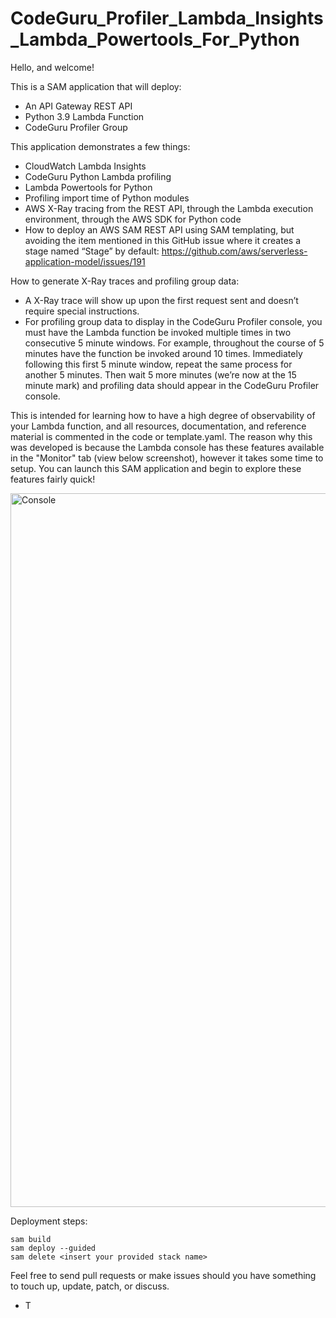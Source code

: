 # CodeGuru_Profiler_Lambda_Insights_Lambda_Powertools_For_Python

Hello, and welcome!

This is a SAM application that will deploy:

- An API Gateway REST API
- Python 3.9 Lambda Function
- CodeGuru Profiler Group

This application demonstrates a few things:

- CloudWatch Lambda Insights
- CodeGuru Python Lambda profiling
- Lambda Powertools for Python
- Profiling import time of Python modules
- AWS X-Ray tracing from the REST API, through the Lambda execution environment, through the AWS SDK for Python code
- How to deploy an AWS SAM REST API using SAM templating, but avoiding the item mentioned in this GitHub issue where it creates a stage named “Stage” by default: https://github.com/aws/serverless-application-model/issues/191

How to generate X-Ray traces and profiling group data:
- A X-Ray trace will show up upon the first request sent and doesn’t require special instructions.
- For profiling group data to display in the CodeGuru Profiler console, you must have the Lambda function be invoked multiple times in two consecutive 5 minute windows. For example, throughout the course of 5 minutes have the function be invoked around 10 times. Immediately following this first 5 minute window, repeat the same process for another 5 minutes. Then wait 5 more minutes (we’re now at the 15 minute mark) and profiling data should appear in the CodeGuru Profiler console.

This is intended for learning how to have a high degree of observability of your Lambda function, and all resources, documentation, and reference material is commented in the code or template.yaml. The reason why this was developed is because the Lambda console has these features available in the "Monitor" tab (view below screenshot), however it takes some time to setup. You can launch this SAM application and begin to explore these features fairly quick!

<img width="1142" alt="Console" src="https://user-images.githubusercontent.com/22535268/160693385-ec7b95d1-fdd2-4b85-88ca-86716c3b05f1.png">

Deployment steps:

```
sam build
sam deploy --guided
sam delete <insert your provided stack name>
```

Feel free to send pull requests or make issues should you have something to touch up, update, patch, or discuss.

- T
